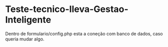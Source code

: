# Teste-tecnico-Ileva-Gestao-Inteligente
Dentro de formulario/config.php esta a coneção com banco de dados, caso queria mudar algo.

